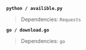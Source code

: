 **`python / availible.py`**
> Dependencies: `Requests`

**`go / download.go`**
> Dependencies: `go`
